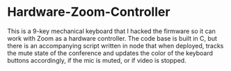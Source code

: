 # Hardware-Zoom-Controller
This is a 9-key mechanical keyboard that I hacked the firmware so it can work with Zoom as a hardware controller. The code base is built in C, but there is an accompanying script written in node that when deployed, tracks the mute state of the conference and updates the color of the keyboard buttons accordingly, if the mic is muted, or if video is stopped.
